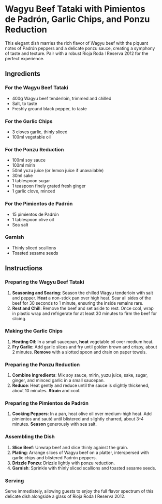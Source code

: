 # Wagyu Beef Tataki with Pimientos de Padrón, Garlic Chips, and Ponzu Reduction

This elegant dish marries the rich flavor of Wagyu beef with the piquant notes of Padrón peppers and a delicate ponzu sauce, creating a symphony of taste and texture. Pair with a robust Rioja Roda I Reserva 2012 for the perfect experience.

## Ingredients

### For the Wagyu Beef Tataki
- 400g Wagyu beef tenderloin, trimmed and chilled
- Salt, to taste
- Freshly ground black pepper, to taste

### For the Garlic Chips
- 3 cloves garlic, thinly sliced
- 100ml vegetable oil

### For the Ponzu Reduction
- 100ml soy sauce
- 100ml mirin
- 50ml yuzu juice (or lemon juice if unavailable)
- 30ml sake
- 1 tablespoon sugar
- 1 teaspoon finely grated fresh ginger
- 1 garlic clove, minced

### For the Pimientos de Padrón
- 15 pimientos de Padrón
- 1 tablespoon olive oil
- Sea salt

### Garnish
- Thinly sliced scallions
- Toasted sesame seeds

## Instructions

### Preparing the Wagyu Beef Tataki
1. **Seasoning and Searing**: Season the chilled Wagyu tenderloin with salt and pepper. **Heat** a non-stick pan over high heat. Sear all sides of the beef for 30 seconds to 1 minute, ensuring the inside remains rare.
2. **Rest and Chill**: Remove the beef and set aside to rest. Once cool, wrap in plastic wrap and refrigerate for at least 30 minutes to firm the beef for slicing.

### Making the Garlic Chips
1. **Heating Oil**: In a small saucepan, **heat** vegetable oil over medium heat.
2. **Fry Garlic**: Add garlic slices and fry until golden brown and crispy, about 2 minutes. **Remove** with a slotted spoon and drain on paper towels.

### Preparing the Ponzu Reduction
1. **Combine Ingredients**: Mix soy sauce, mirin, yuzu juice, sake, sugar, ginger, and minced garlic in a small saucepan.
2. **Reduce**: Heat gently and reduce until the sauce is slightly thickened, about 10 minutes. **Strain** and cool.

### Preparing the Pimientos de Padrón
1. **Cooking Peppers**: In a pan, heat olive oil over medium-high heat. Add pimientos and sauté until blistered and slightly charred, about 3-4 minutes. **Season** generously with sea salt.

### Assembling the Dish
1. **Slice Beef**: Unwrap beef and slice thinly against the grain.
2. **Plating**: Arrange slices of Wagyu beef on a platter, interspersed with garlic chips and blistered Padrón peppers.
3. **Drizzle Ponzu**: Drizzle lightly with ponzu reduction.
4. **Garnish**: Sprinkle with thinly sliced scallions and toasted sesame seeds.

### Serving
Serve immediately, allowing guests to enjoy the full flavor spectrum of this delicate dish alongside a glass of Rioja Roda I Reserva 2012.